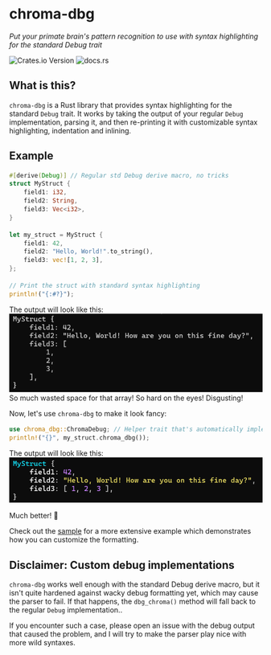 # chroma-dbg
*Put your primate brain's pattern recognition to use with syntax highlighting for the standard Debug trait*

![Crates.io Version](https://img.shields.io/crates/v/chroma-dbg) ![docs.rs](https://img.shields.io/docsrs/chroma-dbg)

## What is this?
`chroma-dbg` is a Rust library that provides syntax highlighting for the standard `Debug` trait. 
It works by taking the output of your regular `Debug` implementation, parsing it, and then re-printing it with customizable syntax highlighting, indentation and inlining.

## Example

```rust
#[derive(Debug)] // Regular std Debug derive macro, no tricks
struct MyStruct {
    field1: i32,
    field2: String,
    field3: Vec<i32>,
}

let my_struct = MyStruct {
    field1: 42,
    field2: "Hello, World!".to_string(),
    field3: vec![1, 2, 3],
};

// Print the struct with standard syntax highlighting
println!("{:#?}");
```
The output will look like this:
![Regular Debug](https://raw.githubusercontent.com/cohaereo/chroma-dbg/refs/heads/main/assets/demo_filthy.png)
So much wasted space for that array! So hard on the eyes! Disgusting!

Now, let's use `chroma-dbg` to make it look fancy:
```rust
use chroma_dbg::ChromaDebug; // Helper trait that's automatically implemented for all types that implement Debug
println!("{}", my_struct.chroma_dbg());
```

The output will look like this:
![Fancy Demo](https://raw.githubusercontent.com/cohaereo/chroma-dbg/refs/heads/main/assets/demo_fancy.png)

Much better! 🎉

Check out the [sample](examples/sample.rs) for a more extensive example which demonstrates how you can customize the formatting.

## Disclaimer: Custom debug implementations
`chroma-dbg` works well enough with the standard Debug derive macro, but it isn't quite hardened against wacky debug formatting yet, which may cause the parser to fail. If that happens, the `dbg_chroma()` method will fall back to the regular `Debug` implementation..

If you encounter such a case, please open an issue with the debug output that caused the problem, and I will try to make the parser play nice with more wild syntaxes.